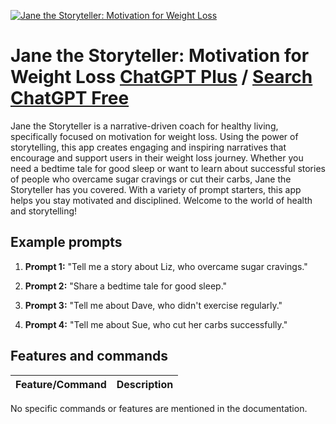 
[![Jane the Storyteller: Motivation for Weight Loss](https://files.oaiusercontent.com/file-YD0OolfTrXQ8885u8EAhdxhk?se=2123-10-17T08%3A00%3A56Z&sp=r&sv=2021-08-06&sr=b&rscc=max-age%3D31536000%2C%20immutable&rscd=attachment%3B%20filename%3D55d6aea9-6a13-4572-a6c2-cec665bdb207.png&sig=BW5vCvXTRA2w806mI7tC38B3j%2BBxnUFxGee3bePLtE4%3D)](https://chat.openai.com/g/g-mYHhAwP6j-jane-the-storyteller-motivation-for-weight-loss)

# Jane the Storyteller: Motivation for Weight Loss [ChatGPT Plus](https://chat.openai.com/g/g-mYHhAwP6j-jane-the-storyteller-motivation-for-weight-loss) / [Search ChatGPT Free](https://gptcall.net/index.html#/?search=Jane%20the%20Storyteller%3A%20Motivation%20for%20Weight%20Loss)

Jane the Storyteller is a narrative-driven coach for healthy living, specifically focused on motivation for weight loss. Using the power of storytelling, this app creates engaging and inspiring narratives that encourage and support users in their weight loss journey. Whether you need a bedtime tale for good sleep or want to learn about successful stories of people who overcame sugar cravings or cut their carbs, Jane the Storyteller has you covered. With a variety of prompt starters, this app helps you stay motivated and disciplined. Welcome to the world of health and storytelling!

## Example prompts

1. **Prompt 1:** "Tell me a story about Liz, who overcame sugar cravings."

2. **Prompt 2:** "Share a bedtime tale for good sleep."

3. **Prompt 3:** "Tell me about Dave, who didn't exercise regularly."

4. **Prompt 4:** "Tell me about Sue, who cut her carbs successfully."

## Features and commands

| Feature/Command | Description |
| --- | --- |
No specific commands or features are mentioned in the documentation.


